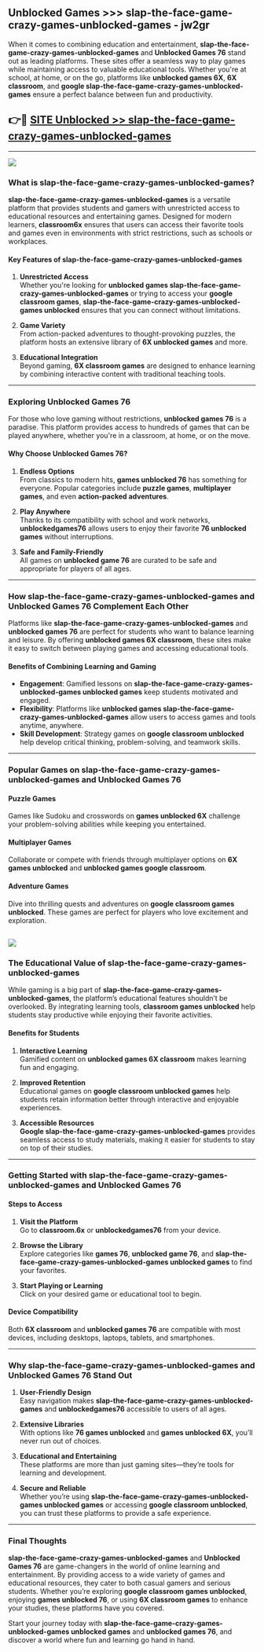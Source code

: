 ## Unblocked Games >>> slap-the-face-game-crazy-games-unblocked-games - jw2gr 

When it comes to combining education and entertainment, **slap-the-face-game-crazy-games-unblocked-games** and **Unblocked Games 76** stand out as leading platforms. These sites offer a seamless way to play games while maintaining access to valuable educational tools. Whether you're at school, at home, or on the go, platforms like **unblocked games 6X**, **6X classroom**, and **google slap-the-face-game-crazy-games-unblocked-games** ensure a perfect balance between fun and productivity.
## 👉🔴 [SITE Unblocked >> slap-the-face-game-crazy-games-unblocked-games](http://unblockedgames.edu.pl?title=slap-the-face-game-crazy-games-unblocked-games&ref=24J)
---
<a href="http://unblockedgames.edu.pl?title=slap-the-face-game-crazy-games-unblocked-games&ref=24J/"><img src="https://github.com/user-attachments/assets/438f12ca-57a4-47a3-8ead-c64da593a1e5"/></a>
### What is slap-the-face-game-crazy-games-unblocked-games?  

**slap-the-face-game-crazy-games-unblocked-games** is a versatile platform that provides students and gamers with unrestricted access to educational resources and entertaining games. Designed for modern learners, **classroom6x** ensures that users can access their favorite tools and games even in environments with strict restrictions, such as schools or workplaces.  

#### Key Features of slap-the-face-game-crazy-games-unblocked-games  

1. **Unrestricted Access**  
   Whether you're looking for **unblocked games slap-the-face-game-crazy-games-unblocked-games** or trying to access your **google classroom games**, **slap-the-face-game-crazy-games-unblocked-games unblocked** ensures that you can connect without limitations.  

2. **Game Variety**  
   From action-packed adventures to thought-provoking puzzles, the platform hosts an extensive library of **6X unblocked games** and more.  

3. **Educational Integration**  
   Beyond gaming, **6X classroom games** are designed to enhance learning by combining interactive content with traditional teaching tools.  



---

### Exploring Unblocked Games 76  

For those who love gaming without restrictions, **unblocked games 76** is a paradise. This platform provides access to hundreds of games that can be played anywhere, whether you're in a classroom, at home, or on the move.  

#### Why Choose Unblocked Games 76?  

1. **Endless Options**  
   From classics to modern hits, **games unblocked 76** has something for everyone. Popular categories include **puzzle games**, **multiplayer games**, and even **action-packed adventures**.  

2. **Play Anywhere**  
   Thanks to its compatibility with school and work networks, **unblockedgames76** allows users to enjoy their favorite **76 unblocked games** without interruptions.  

3. **Safe and Family-Friendly**  
   All games on **unblocked game 76** are curated to be safe and appropriate for players of all ages.  

---

### How slap-the-face-game-crazy-games-unblocked-games and Unblocked Games 76 Complement Each Other  

Platforms like **slap-the-face-game-crazy-games-unblocked-games** and **unblocked games 76** are perfect for students who want to balance learning and leisure. By offering **unblocked games 6X classroom**, these sites make it easy to switch between playing games and accessing educational tools.  

#### Benefits of Combining Learning and Gaming  

- **Engagement**: Gamified lessons on **slap-the-face-game-crazy-games-unblocked-games unblocked games** keep students motivated and engaged.  
- **Flexibility**: Platforms like **unblocked games slap-the-face-game-crazy-games-unblocked-games** allow users to access games and tools anytime, anywhere.  
- **Skill Development**: Strategy games on **google classroom unblocked** help develop critical thinking, problem-solving, and teamwork skills.  

---

### Popular Games on slap-the-face-game-crazy-games-unblocked-games and Unblocked Games 76  

#### Puzzle Games  

Games like Sudoku and crosswords on **games unblocked 6X** challenge your problem-solving abilities while keeping you entertained.  

#### Multiplayer Games  

Collaborate or compete with friends through multiplayer options on **6X games unblocked** and **unblocked games google classroom**.  

#### Adventure Games  

Dive into thrilling quests and adventures on **google classroom games unblocked**. These games are perfect for players who love excitement and exploration.  

<a href="http://download.freeplayer.one?title=slap-the-face-game-crazy-games-unblocked-games&ref=23D/"><img src="https://github.com/user-attachments/assets/fe0c3e91-c8e1-489c-acf0-e2f614c12fb8"/></a>
---

### The Educational Value of slap-the-face-game-crazy-games-unblocked-games  

While gaming is a big part of **slap-the-face-game-crazy-games-unblocked-games**, the platform’s educational features shouldn’t be overlooked. By integrating learning tools, **classroom games unblocked** help students stay productive while enjoying their favorite activities.  

#### Benefits for Students  

1. **Interactive Learning**  
   Gamified content on **unblocked games 6X classroom** makes learning fun and engaging.  

2. **Improved Retention**  
   Educational games on **google classroom unblocked games** help students retain information better through interactive and enjoyable experiences.  

3. **Accessible Resources**  
   **Google slap-the-face-game-crazy-games-unblocked-games** provides seamless access to study materials, making it easier for students to stay on top of their studies.  

---

### Getting Started with slap-the-face-game-crazy-games-unblocked-games and Unblocked Games 76  

#### Steps to Access  

1. **Visit the Platform**  
   Go to **classroom.6x** or **unblockedgames76** from your device.  

2. **Browse the Library**  
   Explore categories like **games 76**, **unblocked game 76**, and **slap-the-face-game-crazy-games-unblocked-games unblocked games** to find your favorites.  

3. **Start Playing or Learning**  
   Click on your desired game or educational tool to begin.  

#### Device Compatibility  

Both **6X classroom** and **unblocked games 76** are compatible with most devices, including desktops, laptops, tablets, and smartphones.  

---

### Why slap-the-face-game-crazy-games-unblocked-games and Unblocked Games 76 Stand Out  

1. **User-Friendly Design**  
   Easy navigation makes **slap-the-face-game-crazy-games-unblocked-games** and **unblockedgames76** accessible to users of all ages.  

2. **Extensive Libraries**  
   With options like **76 games unblocked** and **games unblocked 6X**, you’ll never run out of choices.  

3. **Educational and Entertaining**  
   These platforms are more than just gaming sites—they’re tools for learning and development.  

4. **Secure and Reliable**  
   Whether you’re using **slap-the-face-game-crazy-games-unblocked-games unblocked games** or accessing **google classroom unblocked**, you can trust these platforms to provide a safe experience.  

---

### Final Thoughts  

**slap-the-face-game-crazy-games-unblocked-games** and **Unblocked Games 76** are game-changers in the world of online learning and entertainment. By providing access to a wide variety of games and educational resources, they cater to both casual gamers and serious students. Whether you’re exploring **google classroom games unblocked**, enjoying **games unblocked 76**, or using **6X classroom games** to enhance your studies, these platforms have you covered.  

Start your journey today with **slap-the-face-game-crazy-games-unblocked-games unblocked games** and **unblocked games 76**, and discover a world where fun and learning go hand in hand.  